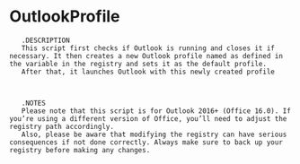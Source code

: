 # OutlookProfile

       .DESCRIPTION
       This script first checks if Outlook is running and closes it if necessary. It then creates a new Outlook profile named as defined in the variable in the registry and sets it as the default profile. 
       After that, it launches Outlook with this newly created profile         
          
       

       .NOTES
       Please note that this script is for Outlook 2016+ (Office 16.0). If you’re using a different version of Office, you’ll need to adjust the registry path accordingly. 
       Also, please be aware that modifying the registry can have serious consequences if not done correctly. Always make sure to back up your registry before making any changes.
